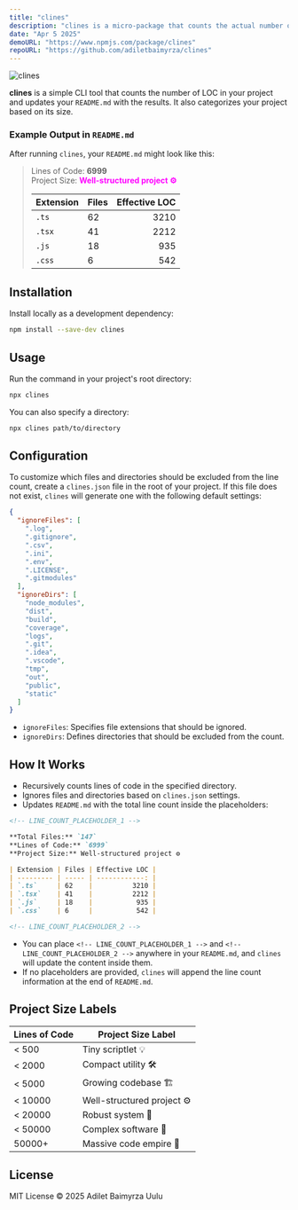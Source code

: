 ```yaml
---
title: "clines"
description: "clines is a micro-package that counts the actual number of LOC in your project, and updates your README with the results. It also categorizes your project based on its size. Built solely for the joy of mine."
date: "Apr 5 2025"
demoURL: "https://www.npmjs.com/package/clines"
repoURL: "https://github.com/adiletbaimyrza/clines"
---
```


![clines](https://img.shields.io/badge/Code%20Lines-Counter-blue)

**clines** is a simple CLI tool that counts the number of LOC in your project and updates your `README.md` with the results. It also categorizes your project based on its size.

### Example Output in `README.md`

After running `clines`, your `README.md` might look like this:

> Lines of Code: **6999**  
> Project Size: **<span style="color: magenta;">Well-structured project ⚙️</span>**
>
> | Extension | Files | Effective LOC |
> | --------- | ----- | ------------: |
> | `.ts`     | 62    |          3210 |
> | `.tsx`    | 41    |          2212 |
> | `.js`     | 18    |           935 |
> | `.css`    | 6     |           542 |

## Installation

Install locally as a development dependency:

```sh
npm install --save-dev clines
```

## Usage

Run the command in your project's root directory:

```sh
npx clines
```

You can also specify a directory:

```sh
npx clines path/to/directory
```

## Configuration

To customize which files and directories should be excluded from the line count, create a `clines.json` file in the root of your project. If this file does not exist, `clines` will generate one with the following default settings:

```json
{
  "ignoreFiles": [
    ".log",
    ".gitignore",
    ".csv",
    ".ini",
    ".env",
    ".LICENSE",
    ".gitmodules"
  ],
  "ignoreDirs": [
    "node_modules",
    "dist",
    "build",
    "coverage",
    "logs",
    ".git",
    ".idea",
    ".vscode",
    "tmp",
    "out",
    "public",
    "static"
  ]
}
```

- `ignoreFiles`: Specifies file extensions that should be ignored.
- `ignoreDirs`: Defines directories that should be excluded from the count.

## How It Works

- Recursively counts lines of code in the specified directory.
- Ignores files and directories based on `clines.json` settings.
- Updates `README.md` with the total line count inside the placeholders:

```md
<!-- LINE_COUNT_PLACEHOLDER_1 -->

**Total Files:** `147`  
**Lines of Code:** `6999`  
**Project Size:** Well-structured project ⚙️

| Extension | Files | Effective LOC |
| --------- | ----- | ------------: |
| `.ts`     | 62    |          3210 |
| `.tsx`    | 41    |          2212 |
| `.js`     | 18    |           935 |
| `.css`    | 6     |           542 |

<!-- LINE_COUNT_PLACEHOLDER_2 -->
```

- You can place `<!-- LINE_COUNT_PLACEHOLDER_1 -->` and `<!-- LINE_COUNT_PLACEHOLDER_2 -->` anywhere in your `README.md`, and `clines` will update the content inside them.
- If no placeholders are provided, `clines` will append the line count information at the end of `README.md`.

## Project Size Labels

| Lines of Code | Project Size Label         |
| ------------- | -------------------------- |
| < 500         | Tiny scriptlet 💡          |
| < 2000        | Compact utility 🛠️         |
| < 5000        | Growing codebase 🏗️        |
| < 10000       | Well-structured project ⚙️ |
| < 20000       | Robust system 🔬           |
| < 50000       | Complex software 🏢        |
| 50000+        | Massive code empire 🌌     |

## License

MIT License © 2025 Adilet Baimyrza Uulu

